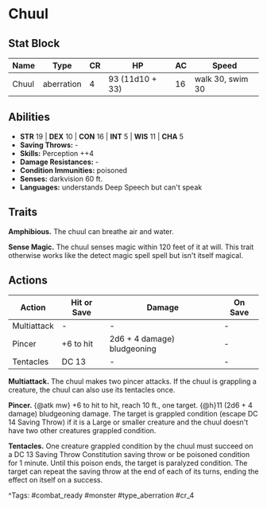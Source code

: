 # Chuul

## Stat Block

| Name | Type | CR | HP | AC | Speed |
|------|------|----|----|----|-------|
| Chuul | aberration | 4 | 93 (11d10 + 33) | 16 | walk 30, swim 30 |

## Abilities

- **STR** 19 | **DEX** 10 | **CON** 16 | **INT** 5 | **WIS** 11 | **CHA** 5
- **Saving Throws:** -  
- **Skills:** Perception ++4  
- **Damage Resistances:** -  
- **Condition Immunities:** poisoned  
- **Senses:** darkvision 60 ft.  
- **Languages:** understands Deep Speech but can't speak

## Traits

**Amphibious.** The chuul can breathe air and water.

**Sense Magic.** The chuul senses magic within 120 feet of it at will. This trait otherwise works like the detect magic spell spell but isn't itself magical.


## Actions

| Action | Hit or Save | Damage | On Save |
|--------|--------------|--------|----------|
| Multiattack | - | - | - |
| Pincer | +6 to hit | 2d6 + 4 damage) bludgeoning | - |
| Tentacles | DC 13 | - | - |

**Multiattack.** The chuul makes two pincer attacks. If the chuul is grappling a creature, the chuul can also use its tentacles once.

**Pincer.** {@atk mw} +6 to hit to hit, reach 10 ft., one target. {@h}11 (2d6 + 4 damage) bludgeoning damage. The target is grappled condition (escape DC 14 Saving Throw) if it is a Large or smaller creature and the chuul doesn't have two other creatures grappled condition.

**Tentacles.** One creature grappled condition by the chuul must succeed on a DC 13 Saving Throw Constitution saving throw or be poisoned condition for 1 minute. Until this poison ends, the target is paralyzed condition. The target can repeat the saving throw at the end of each of its turns, ending the effect on itself on a success.


^Tags: #combat_ready #monster #type_aberration #cr_4